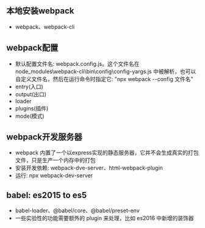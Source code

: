 ## 本地安装webpack
- webpack、webpack-cli

## webpack配置
- 默认配置文件名: webpack.config.js。这个文件名在 node_modules\webpack-cli\bin\config\config-yargs.js 中被解析，也可以自定义文件名，然后在运行命令时指定它: "npx webpack --config 文件名"
- entry(入口)
- output(出口)
- loader
- plugins(插件)
- mode(模式)

## webpack开发服务器
- webpack 内置了一个以express实现的静态服务器，它并不会生成真实的打包文件，只是生产一个内存中的打包
- 安装开发依赖: webpack-dve-server、html-webpack-plugin
- 运行: npx webpack-dev-server

## babel: es2015 to es5
- babel-loader、@babel/core、@babel/preset-env
- 一些实验性的功能需要额外的 plugin 来处理，比如 es2016 中新增的装饰器